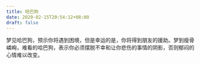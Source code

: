```yaml
---
title: 哈巴狗
date: 2020-02-15T20:54:12+08:00
draft: false
---
```


梦见哈巴狗，预示你将遇到困境，但是幸运的是，你将得到朋友的援助。梦到瘦骨嶙峋，难看的哈巴狗，表示你必须摆脱不幸和让你悲伤的事情的阴影，否则郁闷的心情难以改变。